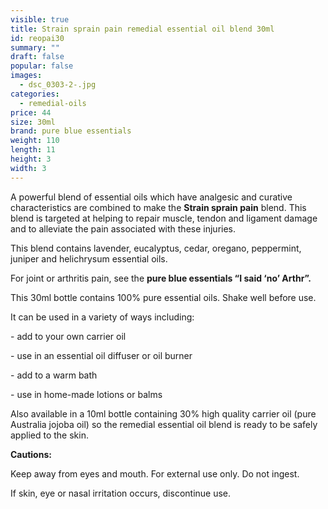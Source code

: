```yaml
---
visible: true
title: Strain sprain pain remedial essential oil blend 30ml
id: reopai30
summary: ""
draft: false
popular: false
images:
  - dsc_0303-2-.jpg
categories:
  - remedial-oils
price: 44
size: 30ml
brand: pure blue essentials
weight: 110
length: 11
height: 3
width: 3
---
```

A powerful blend of essential oils which have analgesic and curative characteristics are combined to make the **Strain sprain pain** blend. This blend is targeted at helping to repair muscle, tendon and ligament damage and to alleviate the pain associated with these injuries.

This blend contains lavender, eucalyptus, cedar, oregano, peppermint, juniper and helichrysum essential oils.

For joint or arthritis pain, see the **pure blue essentials “I said ‘no’ Arthr”.**

This 30ml bottle contains 100% pure essential oils. Shake well before use.

It can be used in a variety of ways including:

\- add to your own carrier oil

\- use in an essential oil diffuser or oil burner

\- add to a warm bath

\- use in home-made lotions or balms

Also available in a 10ml bottle containing 30% high quality carrier oil (pure Australia jojoba oil) so the remedial essential oil blend is ready to be safely applied to the skin.



**Cautions:**

Keep away from eyes and mouth. For external use only. Do not ingest.

If skin, eye or nasal irritation occurs, discontinue use.